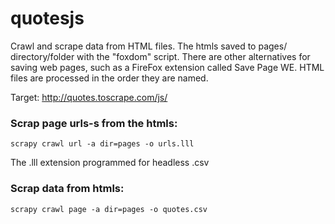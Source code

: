 # quotesjs

Crawl and scrape data from HTML files. The htmls saved to pages/ directory/folder with the "foxdom" script. There are other alternatives for saving web pages, such as a FireFox extension called Save Page WE. HTML files are processed in the order they are named.

Target: http://quotes.toscrape.com/js/


### Scrap page urls-s from the htmls:
```
scrapy crawl url -a dir=pages -o urls.lll
```
The .lll extension programmed for headless .csv


### Scrap data from htmls:
```
scrapy crawl page -a dir=pages -o quotes.csv
```

